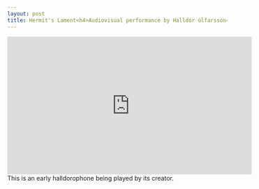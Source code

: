 ```yaml
---
layout: post
title: Hermit's Lament<h4>Audiovisual performance by Halldór úlfarsson</h4>
---
```

<iframe width="560" height="315" src="https://www.youtube.com/embed/k8g0dEQl_vk?rel=0&amp;showinfo=0" frameborder="0" gesture="media" allow="encrypted-media" allowfullscreen></iframe>
This is an early halldorophone being played by its creator.
